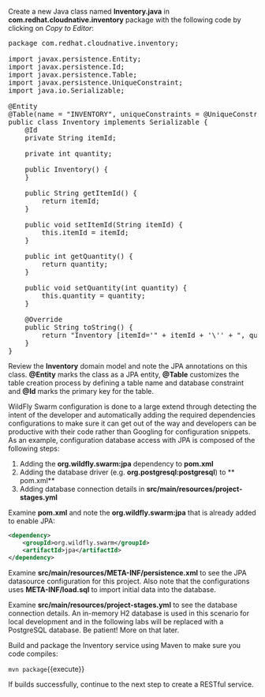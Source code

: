 Create a new Java class named **Inventory.java** in 
**com.redhat.cloudnative.inventory** package with the following code by clicking on
 *Copy to Editor*:

<pre class="file" data-filename="./inventory-wildfly-swarm/src/main/java/com/redhat/cloudnative/inventory/Inventory.java" data-target="replace">
package com.redhat.cloudnative.inventory;

import javax.persistence.Entity;
import javax.persistence.Id;
import javax.persistence.Table;
import javax.persistence.UniqueConstraint;
import java.io.Serializable;

@Entity
@Table(name = "INVENTORY", uniqueConstraints = @UniqueConstraint(columnNames = "itemId"))
public class Inventory implements Serializable {
	@Id
    private String itemId;

    private int quantity;

    public Inventory() {
    }

    public String getItemId() {
        return itemId;
    }

    public void setItemId(String itemId) {
        this.itemId = itemId;
    }

    public int getQuantity() {
        return quantity;
    }

    public void setQuantity(int quantity) {
        this.quantity = quantity;
    }

    @Override
    public String toString() {
        return "Inventory [itemId='" + itemId + '\'' + ", quantity=" + quantity + ']';
    }
}
</pre>

Review the **Inventory** domain model and note the JPA annotations on this class. **@Entity** marks 
the class as a JPA entity, **@Table** customizes the table creation process by defining a table 
name and database constraint and **@Id** marks the primary key for the table.

WildFly Swarm configuration is done to a large extend through detecting the intent of the 
developer and automatically adding the required dependencies configurations to make sure it can 
get out of the way and developers can be productive with their code rather than Googling for 
configuration snippets. As an example, configuration database access with JPA is composed of 
the following steps:

1. Adding the **org.wildfly.swarm:jpa** dependency to **pom.xml** 
2. Adding the database driver (e.g. **org.postgresql:postgresql**) to ** pom.xml**
3. Adding database connection details in **src/main/resources/project-stages.yml**

Examine **pom.xml** and note the **org.wildfly.swarm:jpa** that is already added to enable JPA:

```xml
<dependency>
    <groupId>org.wildfly.swarm</groupId>
    <artifactId>jpa</artifactId>
</dependency>
```

Examine **src/main/resources/META-INF/persistence.xml** to see the JPA datasource configuration 
for this project. Also note that the configurations uses **META-INF/load.sql** to import 
initial data into the database.

Examine **src/main/resources/project-stages.yml** to see the database connection details. 
An in-memory H2 database is used in this scenario for local development and in the following 
labs will be replaced with a PostgreSQL database. Be patient! More on that later.

Build and package the Inventory service using Maven to make sure you code compiles:

`mvn package`{{execute}}

If builds successfully, continue to the next step to create a RESTful service.
